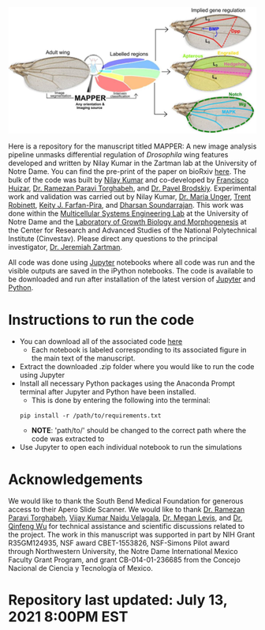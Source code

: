 ![](MAPPER_Abstract_Image.jpg)

Here is a repository for the manuscript titled MAPPER: A new image analysis pipeline unmasks differential regulation of *Drosophila* wing features developed and written by Nilay Kumar in the Zartman lab at the University of Notre Dame. You can find the pre-print of the paper on bioRxiv [here](https://www.biorxiv.org/content/10.1101/2020.12.16.422888v1.full). The bulk of the code was built by [Nilay Kumar](https://scholar.google.com/citations?user=XZjD7PYAAAAJ&hl=en) and co-developed by [Francisco Huizar](https://www.linkedin.com/in/francisco-huizar-82bb1a127/), [Dr. Ramezan Paravi Torghabeh](https://www.linkedin.com/in/ramezan-paravi-torghabeh-phd-b432baa0/), and [Dr. Pavel Brodskiy](https://www.linkedin.com/in/pavelbrodskiy). Experimental work and validation was carried out by Nilay Kumar, [Dr. Maria Unger](https://www.linkedin.com/in/maria-unger-10523158), [Trent Robinett](https://www.linkedin.com/in/trent-robinett-5a8979161), [Keity J. Farfan-Pira](https://mx.linkedin.com/in/keity-j-farf%C3%A1n-pira-3a5a06209), and [Dharsan Soundarrajan](https://scholar.google.com/citations?user=AWv4OiIAAAAJ&hl=en). This work was done within the [Multicellular Systems Engineering Lab](http://sites.nd.edu/zartmanlab/) at the University of Notre Dame and the [Laboratory of Growth Biology and Morphogenesis](https://www.fisio.cinvestav.mx/academicos/nahmad/index.html) at the Center for Research and Advanced Studies of the National Polytechnical Institute (Cinvestav). Please direct any questions to the principal investigator, [Dr. Jeremiah Zartman](http://sites.nd.edu/zartmanlab/contacts/). 

All code was done using [Jupyter](https://jupyter.org/) notebooks where all code was run and the visible outputs are saved in the iPython notebooks. The code is available to be downloaded and run after installation of the latest version of [Jupyter](https://jupyter.org/) and [Python](https://www.python.org/).

# Instructions to run the code
- You can download all of the associated code [here](https://github.com/fjhuizar/MAPPER/archive/refs/heads/main.zip)
  - Each notebook is labeled corresponding to its associated figure in the main text of the manuscript.
- Extract the downloaded .zip folder where you would like to run the code using Jupyter
- Install all necessary Python packages using the Anaconda Prompt terminal after Jupyter and Python have been installed.
  - This is done by entering the following into the terminal:
  ```
  pip install -r /path/to/requirements.txt
  ```
  - **NOTE**: 'path/to/' should be changed to the correct path where the code was extracted to
- Use Jupyter to open each individual notebook to run the simulations

# Acknowledgements
We would like to thank the South Bend Medical Foundation for generous access to their Apero Slide Scanner. We would like to thank [Dr. Ramezan Paravi Torghabeh](https://www.linkedin.com/in/ramezan-paravi-torghabeh-phd-b432baa0/), [Vijay Kumar Naidu Velagala](https://in.linkedin.com/in/vijay-kumar-naidu-velagala-34462429), [Dr. Megan Levis](https://scholar.google.com/citations?user=SY2-XTgAAAAJ&hl=en), and [Dr. Qinfeng Wu](https://www.linkedin.com/in/qinfengwu) for technical assistance and scientific discussions related to the project. The work in this manuscript was supported in part by NIH Grant R35GM124935, NSF award CBET-1553826, NSF-Simons Pilot award through Northwestern University, the Notre Dame International Mexico Faculty Grant Program, and grant CB-014-01-236685 from the Concejo Nacional de Ciencia y Tecnología of Mexico.

# Repository last updated: July 13, 2021 8:00PM EST
